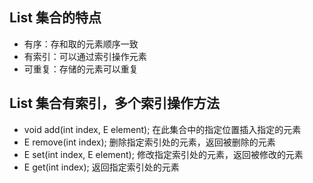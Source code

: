 ## List 集合的特点
* 有序：存和取的元素顺序一致
* 有索引：可以通过索引操作元素
* 可重复：存储的元素可以重复

## List 集合有索引，多个索引操作方法
* void add(int index, E element); 在此集合中的指定位置插入指定的元素
* E remove(int index); 删除指定索引处的元素，返回被删除的元素
* E set(int index, E element); 修改指定索引处的元素，返回被修改的元素
* E get(int index); 返回指定索引处的元素
